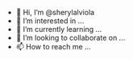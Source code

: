 - 👋 Hi, I’m @sherylalviola
- 👀 I’m interested in ...
- 🌱 I’m currently learning ...
- 💞️ I’m looking to collaborate on ...
- 📫 How to reach me ...

<!---
sherylalviola/sherylalviola is a ✨ special ✨ repository because its `README.md` (this file) appears on your GitHub profile.
You can click the Preview link to take a look at your changes.
--->
